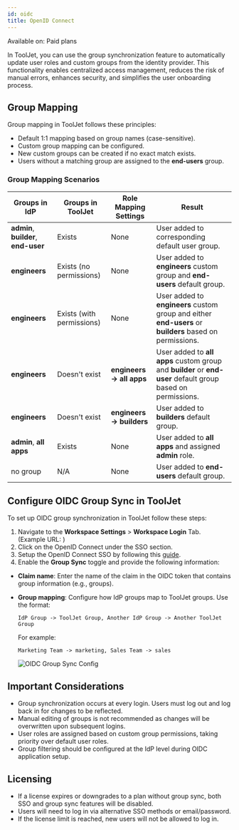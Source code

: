 ```yaml
---
id: oidc
title: OpenID Connect
---
```


<div className='badge badge--primary heading-badge'>Available on: Paid plans</div>

In ToolJet, you can use the group synchronization feature to automatically update user roles and custom groups from the identity provider. This functionality enables centralized access management, reduces the risk of manual errors, enhances security, and simplifies the user onboarding process.

## Group Mapping

Group mapping in ToolJet follows these principles:

- Default 1:1 mapping based on group names (case-sensitive).
- Custom group mapping can be configured.
- New custom groups can be created if no exact match exists.
- Users without a matching group are assigned to the **end-users** group.

### Group Mapping Scenarios

| Groups in IdP | Groups in ToolJet | Role Mapping Settings | Result |
|---------------|-------------------|------------------------|--------|
| **admin**, **builder**, **end-user** | Exists | None | User added to corresponding default user group. |
| **engineers** | Exists (no permissions) | None | User added to **engineers** custom group and **end-users** default group. |
| **engineers** | Exists (with permissions) | None | User added to **engineers** custom group and either **end-users** or **builders** based on permissions. |
| **engineers** | Doesn't exist | **engineers → all apps** | User added to **all apps** custom group and **builder** or **end-user** default group based on permissions. |
| **engineers** | Doesn't exist | **engineers → builders** | User added to **builders** default group. |
| **admin**, **all apps** | Exists | None | User added to **all apps** and assigned **admin** role. |
| no group | N/A | None | User added to **end-users** default group. |

## Configure OIDC Group Sync in ToolJet

To set up OIDC group synchronization in ToolJet follow these steps:

1. Navigate to the **Workspace Settings** > **Workspace Login** Tab. <br/>
   (Example URL: )
2. Click on the OpenID Connect under the SSO section.
3. Setup the OpenID Connect SSO by following this [guide](#).
4. Enable the **Group Sync** toggle and provide the following information:

- **Claim name**: Enter the name of the claim in the OIDC token that contains group information (e.g., groups).
- **Group mapping**: Configure how IdP groups map to ToolJet groups. Use the format:
   ```
   IdP Group -> ToolJet Group, Another IdP Group -> Another ToolJet Group
   ```
   For example:
   ```
   Marketing Team -> marketing, Sales Team -> sales
   ```

   <img className="screenshot-full" src="/img/sso/group-sync-oidc.png" alt="OIDC Group Sync Config" />

## Important Considerations

- Group synchronization occurs at every login. Users must log out and log back in for changes to be reflected.
- Manual editing of groups is not recommended as changes will be overwritten upon subsequent logins.
- User roles are assigned based on custom group permissions, taking priority over default user roles.
- Group filtering should be configured at the IdP level during OIDC application setup.

## Licensing

- If a license expires or downgrades to a plan without group sync, both SSO and group sync features will be disabled.
- Users will need to log in via alternative SSO methods or email/password.
- If the license limit is reached, new users will not be allowed to log in.
